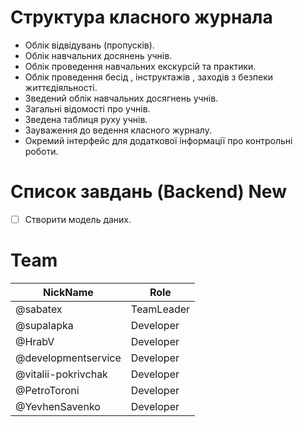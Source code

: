 # Структура класного журнала
- Облік відвідувань (пропусків).
- Облік навчальних досянень учнів.
- Облік проведення навчальних екскурсій та практики.
- Облік проведення бесід , інструктажів , заходів з безпеки життєдіяльності.
- Зведений облік навчальних досягнень учнів.
- Загальні відомості про учнів.
- Зведена таблиця руху учнів.
- Зауваження до ведення класного журналу.
- Окремий інтерфейс для додаткової інформації про контрольні роботи.
# Список завдань (Backend) New 
- [ ] Створити модель даних.

# Team

| NickName    |    Role    |
| ----------  | ---------- |
| @sabatex    | TeamLeader |
| @supalapka  | Developer  |
| @HrabV      | Developer  |
| @developmentservice | Developer |
| @vitalii-pokrivchak | Developer |
| @PetroToroni | Developer |
| @YevhenSavenko | Developer|
